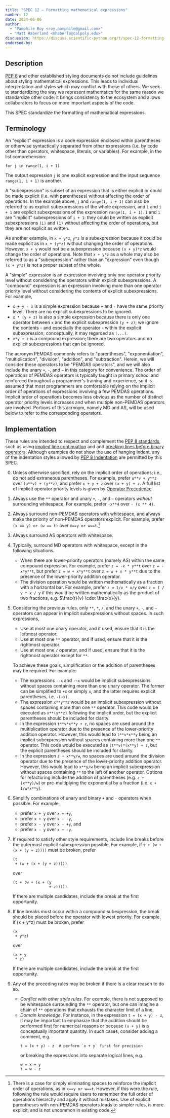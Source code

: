 ```yaml
---
title: "SPEC 12 — Formatting mathematical expressions"
number: 12
date: 2024-06-06
author:
  - "Pamphile Roy <roy.pamphile@gmail.com>"
  - "Matt Haberland <mhaberla@calpoly.edu>"
discussion: https://discuss.scientific-python.org/t/spec-12-formatting-mathematical-expressions
endorsed-by:
---
```


## Description

[PEP 8](https://peps.python.org/pep-0008)
and other established styling documents do not include guidelines about
styling mathematical expressions. This leads to individual interpretation and
styles which may conflict with those of others. We seek to standardizing the
way we represent mathematics for the same reason we standardize other code:
it brings consistency to the ecosystem and allows collaborators to focus on
more important aspects of the code.

This SPEC standardize the formatting of mathematical expressions.

## Terminology

An "explicit" expression is a code expression enclosed within parentheses or
otherwise syntactically separated from other expressions (i.e. by code other
than operators, whitespace, literals, or variables). For example, in the list
comprehension:

```python3
for j in range(1, i + 1)
```

The output expression `j` is one explicit expression and the input sequence
`range(1, i + 1)` is another.

A "subexpression" is subset of an expression that is either explicit or could
be made explicit (i.e. with parentheses) without affecting the order of
operations. In the example above, `j` and `range(1, i + 1)` can also be
referred to as explicit subexpressions of the whole expression, and `1` and
`i + 1` are explicit subexpressions of the expression `range(1, i + 1)`. `i` and
`1` are "implicit" subexpressions of `i + 1`: they could be written as explicit
subexpressions `(i)` and `(1)` without affecting the order of operations, but they
are not explicit as written.

As another example, in `x + y*z`, `y*z` is a subexpression because it could be made
explicit as in `x + (y*z)` without changing the order of operations. However, `x + y`
would not be a subexpression because `(x + y)*z` would change the order of operations.
Note that `x + y*z` as a whole may also be referred to as a "subexpression" rather than
an "expression" even though `(x + y*z)` is not a proper subset of the whole.

A "simple" expression is an expression involving only one operator priority level
without considering the operators within explicit subexpressions.
A "compound" expression is an expression involving more than one operator
priority level without considering the contents of explicit subexpressions.
For example,

- `x + y - z` is a simple expression because `+` and `-` have the
  same priority level. There are no explicit subexpressions to be ignored.
- `x * (y + z)` is also a simple expression because there is only one operator
  between `x` and the explicit subexpression `(y + z)`; we ignore the contents - and
  especially the operator - within the explicit subexpression; conceptually, it may
  regarded as `(...)`.
- `x*y + z` is a compound expression; there are two operators and no explicit
  subexpressions that can be ignored.

The acronym PEMDAS commonly refers to "parentheses", "exponentiation", "multiplication",
"division", "addition", and "subtraction". Herein, we will consider these operators
to be "PEMDAS operators", and we will also include the unary `+`, `-`, and `~` in
this category for convenience. The order of operations of PEMDAS operators is typically
taught in primary school and reinforced throughout a programmer's training and
experience, so it is assumed that most programmers are comfortable relying on the
implicit order of operations of expressions involving a few PEMDAS operations. Implicit
order of operations becomes less obvious as the number of distinct operator priority
levels increases and when multiple non-PEMDAS operators are involved. Portions of this
acronym, namely MD and AS, will be used below to refer to the corresponding operators.

## Implementation

These rules are intended to respect and
complement the [PEP 8 standards](https://peps.python.org/pep-0008), such as using
[implied line continuation](https://peps.python.org/pep-0008/#maximum-line-length) and
and [breaking lines before binary operators](https://peps.python.org/pep-0008/#should-a-line-break-before-or-after-a-binary-operator).
Although examples do not show the use of hanging indent, any of the indentation styles
allowed by [PEP 8 Indentation](https://peps.python.org/pep-0008/#indentation) are
permitted by this SPEC.

0. Unless otherwise specified, rely on the implicit order of operations;
   i.e., do not add extraneous parentheses. For example, prefer `u**v + y**z`
   over `(u**v) + (y**z)`, and prefer `x + y + z` over `(x + y) + z`. A full
   list of implicit operator priority levels is given by
   [Operator Precedence](https://docs.python.org/3/reference/expressions.html#operator-precedence)
1. Always use the `**` operator and unary `+`, `-`, and `~` operators _without_
   surrounding whitespace. For example, prefer `-x**4` over `- (x ** 4)`.
2. Always surround non-PEMDAS operators with whitespace, and always make the priority of
   non-PEMDAS operators explicit. For example, prefer `(x == y) or (w == t)` over
   `x==y or w==t`.[^1]
3. Always surround AS operators with whitespace.
4. Typically, surround MD operators with whitespace, except in the following situations.
   - When there are lower-priority operators (namely AS) within the same compound
     expression. For example, prefer `z = -x * y**t` over `z = -x*y**t`, but
     prefer `z = w + x*y**t` over `z = w + x * y**t` due to the presence of the
     lower-priority addition operator.
   - The division operation would be written mathematically as a fraction with a
     horizontal bar. For example, prefer `z = t/v * x/y` over `z = t / v * x / y`
     if this would be written mathematically as the product of two fractions,
     e.g. $\frac{t}{v} \cdot \frac{x}{y}.
5. Considering the previous rules, only `**`, `*`, `/`, and the unary `+`, `-`, and `~`
   operators can appear in implicit subexpressions without spaces. In such expressions,

   - Use at most one unary operator, and if used, ensure that it is the leftmost operator.
   - Use at most one `**` operator, and if used, ensure that it is the rightmost operator.
   - Use at most one `/` operator, and if used, ensure that it is the rightmost operator except for `**`.

   To achieve these goals, simplification or the addition of parentheses may be required.
   For example:

   - The expressions `--x` and `-~x` would be implicit subexpressions without spaces
     containing more than one unary operator. The former can be simplified to `+x` or
     simply `x`, and the latter requires explicit parentheses, i.e. `-(~x)`.
   - The expression `x**y**z` would be an implicit subexpression without spaces
     containing more than one `**` operator. This code would be executed as `x**(y**z)`
     following the implicit order, but the explicit parentheses should be included for
     clarity.
   - In the expression `t**v*x**y + z`, no spaces are used around the multiplication
     operator due to the presence of the lower-priority addition operator. However,
     this would lead to `t**v*x**y` being an implicit subexpression without spaces
     containing more than one `**` operator. This code would be executed as
     `(t**v)*(x**y) + z`, but the explicit parentheses should be included for clarity.
   - In the expression `z + x**y/w`, no spaces are used around the division operator
     due to the presence of the lower-priority addition operator. However, this would
     lead to `x**y/w` being an implicit subexpression without spaces containing `**`
     to the left of another operator. Options for refactoring include the addition of
     parentheses (e.g. `z + (x**y)/w`) or pre-multiplying the exponential by a
     fraction (i.e. `x + 1/w*x**y`).

6. Simplify combinations of unary and binary `+` and `-` operators when possible.
   For example,
   - prefer `x + y` over `x + +y`,
   - prefer `x + y` over `x - -y`,
   - prefer `x - y` over `x - +y`, and
   - prefer `x - y` over `x + -y`.
7. If required to satisfy other style requirements, include line breaks before
   the outermost explicit subexpression possible. For example, if
   `t + (w + (x + (y + z))))` must be broken, prefer
   ```python3
   (t
    + (w + (x + (y + z)))))
   ```
   over
   ```python3
   (t + (w + (x + (y
                   + z)))))
   ```
   If there are multiple candidates, include the break at the first opportunity.
8. If line breaks must occur within a compound subexpression, the break should
   be placed before the operator with lowest priority. For example, if
   (x + y\*z) must be broken, prefer
   ```python3
   (x
    + y*z)
   ```
   over
   ```python3
   (x + y
    * z)
   ```
   If there are multiple candidates, include the break at the first opportunity.
9. Any of the preceding rules may be broken if there is a clear reason to do so.
   - _Conflict with other style rules_. For example, there is not supposed to be
     whitespace surrounding the `**` operator, but one can imagine a chain of `**`
     operations that exhausts the character limit of a line.
   - _Domain knowledge_. For instance, in the expression
     `t = (x + y) - z`, it may be important to emphasize that the addition should be
     performed first for numerical reasons or because `(x + y)` is a conceptually
     important quantity. In such cases, consider adding a comment, e.g.
     ```python3
     t = (x + y) - z  # perform `x + y` first for precision
     ```
     or breaking the expressions into separate logical lines, e.g.
     ```python3
     w = x + y
     t = w - z
     ```

[^1]:
    There is a case for simply eliminating spaces to reinforce the implicit order
    of operations, as in `x==y or w==t`. However, if this were the rule, following
    the rule would require users to remember the full order of operations hierarchy
    and apply it without mistakes. Use of explicit parentheses with non-PEMDAS
    operators leads to simpler rules, is more explicit, and is not uncommon in
    existing code.
